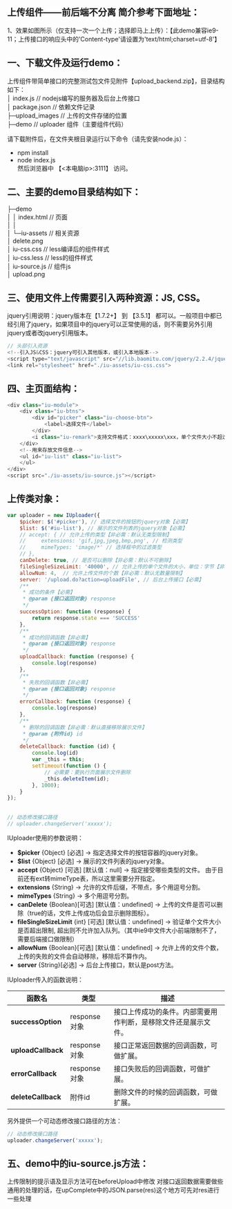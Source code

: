 ## 上传组件——前后端不分离 简介参考下面地址：
1、效果如图所示（仅支持一次一个上传；选择即马上上传）：【此demo兼容ie9-11；上传接口的响应头中的'Content-type'请设置为'text/html;charset=utf-8'】
## 一、下载文件及运行demo：
上传组件带简单接口的完整测试包文件见附件【upload_backend.zip】，目录结构如下：  
│ index.js     // nodejs编写的服务器及后台上传接口  
│ package.json     // 依赖文件记录  
├─upload_images    // 上传的文件存储的位置  
├─demo     // uploader 组件（主要组件代码）  

请下载附件后，在文件夹根目录运行以下命令（请先安装node.js）：  
- npm install  
- node index.js  
然后浏览器中    【<本电脑ip>:3111】   访问。

## 二、主要的demo目录结构如下：
├─demo  
│ │ index.html     // 页面  
│ │  
│ └─iu-assets     // 相关资源  
│ delete.png  
│ iu-css.css     // less编译后的组件样式  
│ iu-css.less     // less的组件样式  
│ iu-source.js      // 组件js  
│ upload.png  

## 三、使用文件上传需要引入两种资源：JS, CSS。
jquery引用说明：jquery版本在【1.7.2+】  到 【3.5.1】 都可以。一般项目中都已经引用了jquery，如果项目中的jquery可以正常使用的话，则不需要另外引用jquery或者改jquery引用版本。
``` javascript
// 头部引入资源
<!--引入JS&CSS：jquery可引入其他版本，或引入本地版本-->
<script type="text/javascript" src="//lib.baomitu.com/jquery/2.2.4/jquery.min.js"></script>
<link rel="stylesheet" href="./iu-assets/iu-css.css">
```

## 四、主页面结构：
``` javascript
<div class="iu-module">
    <div class="iu-btns">
        <div id="picker" class="iu-choose-btn">
            <label>选择文件</label>
        </div>
        <i class="iu-remark">支持文件格式：xxxx\xxxxx\xxx，单个文件大小不超过xxxxkb。</i>
    </div>
    <!--用来存放文件信息-->
    <ul id="iu-list" class="iu-list">
    </ul>
</div>
<script src="./iu-assets/iu-source.js"></script>
```
## 上传类对象：
``` javascript
var uploader = new IUploader({
    $picker: $('#picker'), // 选择文件的按钮的jquery对象【必需】
    $list: $('#iu-list'), // 展示的文件列表的jquery对象【必需】
    // accept: { // 允许上传的类型【非必需：默认无类型限制】
    //     extensions: 'gif,jpg,jpeg,bmp,png', // 检测类型
    //     mimeTypes: 'image/*' // 选择框中的过滤类型
    // },
    canDelete: true, // 是否可以删除【非必需：默认不可删除】
    fileSingleSizeLimit: '40000', // 允许上传的单个文件的大小，单位：字节【非必需：默认无大小限制】
    allowNum: 4,  // 允许上传文件的个数【非必需：默认无数量限制】
    server: '/upload.do?action=uploadFile', // 后台上传接口【必需】
    /**
     * 成功的条件【必需】
     * @param {接口返回对象} response
     */
    successOption: function (response) {
        return response.state === 'SUCCESS'
    },
    /**
     * 成功的回调函数【非必需】
     * @param {接口返回对象} response
     */
    uploadCallback: function (response) {
        console.log(response)
    },
    /**
     * 失败的回调函数【非必需】
     * @param {接口返回对象} response
     */
    errorCallback: function (response) {
        console.log(response)
    },
    /**
     * 删除的回调函数【非必需：默认直接移除展示文件】
     * @param {附件id} id
     */
    deleteCallback: function (id) {
        console.log(id)
        var _this = this;
        setTimeout(function () {
            // 必需要：要执行页面展示文件删除
            _this.deleteItem(id);
        }, 1000);
    }
});
 
 
// 动态修改接口路径
// uploader.changeServer('xxxxx');
```

IUploader使用的参数说明：  
- **$picker**  {Object} [必选]  →  指定选择文件的按钮容器的jquery对象。  
- **$list**  {Object} [必选]   → 展示的文件列表的jquery对象。  
- **accept**  {Object} [可选] [默认值：null]  →  指定接受哪些类型的文件。 由于目前还有ext转mimeType表，所以这里需要分开指定。  
- **extensions** {String}  →  允许的文件后缀，不带点，多个用逗号分割。  
- **mimeTypes** {String}  →  多个用逗号分割。  
- **canDelete**  {Boolean}[可选] [默认值：undefined]  →  上传的文件是否可以删除（true的话，文件上传成功后会显示删除图标）。  
- **fileSingleSizeLimit**   {int} [可选] [默认值：undefined]  →  验证单个文件大小是否超出限制, 超出则不允许加入队列。（其中ie9中文件大小前端限制不了，需要后端接口做限制）  
- **allowNum**  {Boolean}[可选] [默认值：undefined]  →  允许上传的文件个数，上传的失败的文件会自动移除，移除后不算作内。  
- **server**  {String}[必选]   →  后台上传接口，默认是post方法。  


IUploader传入的函数说明：  

 函数名 | 类型 | 描述  
 ---- | ----- | ------  
**successOption**|response对象|接口上传成功的条件。内部需要用作判断，是移除文件还是展示文件。
**uploadCallback**|response对象|接口正常返回数据的回调函数，可做扩展。  
**errorCallback**|response对象 | 接口失败后的回调函数，可做扩展。  
**deleteCallback**	|附件id | 删除文件的时候的回调函数，可做扩展。  

另外提供一个可动态修改接口路径的方法：
``` javascript
// 动态修改接口路径
uploader.changeServer('xxxxx');
```

## 五、demo中的iu-source.js方法：
上传限制的提示语及显示方法可在beforeUpload中修改
对接口返回数据需要做些通用的处理的话，在upComplete中的JSON.parse(res)这个地方可先对res进行一些处理
